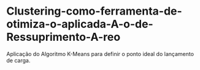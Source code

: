 # Clustering-como-ferramenta-de-otimiza-o-aplicada-A-o-de-Ressuprimento-A-reo
Aplicação do Algoritmo K-Means para definir o ponto ideal do lançamento de carga.
